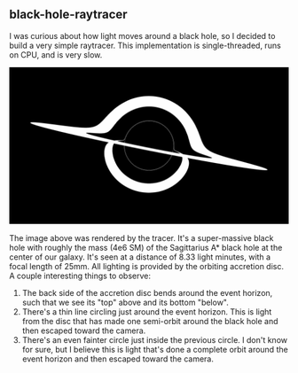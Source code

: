 black-hole-raytracer
---

I was curious about how light moves around a black hole, so I decided to build a very simple raytracer. This implementation is single-threaded, runs on CPU, and is very slow.

<p align="center">
  <img src="out.png" width="960" title="black hole rendering">
</p>

The image above was rendered by the tracer. It's a super-massive black hole with roughly the mass (4e6 SM) of the Sagittarius A* black hole at the center of our galaxy. It's seen at a distance of 8.33 light minutes, with a focal length of 25mm. All lighting is provided by the orbiting accretion disc. A couple interesting things to observe:

  1. The back side of the accretion disc bends around the event horizon, such that we see its "top" above and its bottom "below".
  2. There's a thin line circling just around the event horizon. This is light from the disc that has made one semi-orbit around the black hole and then escaped toward the camera.
  3. There's an even fainter circle just inside the previous circle. I don't know for sure, but I believe this is light that's done a complete orbit around the event horizon and then escaped toward the camera.
